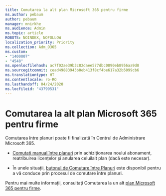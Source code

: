 ```yaml
---
title: Comutarea la alt plan Microsoft 365 pentru firme
ms.author: pebaum
author: pebaum
manager: mnirkhe
ms.audience: Admin
ms.topic: article
ROBOTS: NOINDEX, NOFOLLOW
localization_priority: Priority
ms.collection: Adm_O365
ms.custom:
- "1400007"
- "4548"
ms.openlocfilehash: ac7f02ae39b3c82daee577dbc0890eb8956aa9d8
ms.sourcegitcommit: cead49883943b0eb413f8cf4be617a32b5099cb6
ms.translationtype: HT
ms.contentlocale: ro-RO
ms.lasthandoff: 04/24/2020
ms.locfileid: "43799531"
---
```

# <a name="switch-to-a-different-microsoft-365-for-business-plan"></a>Comutarea la alt plan Microsoft 365 pentru firme

Comutarea între planuri poate fi finalizată în Centrul de Administrare Microsoft 365.

- [Comutați manual între planuri](https://docs.microsoft.com/microsoft-365/commerce/subscriptions/switch-plans-manually) prin achiziționarea noului abonament, reatribuirea licențelor și anularea celuilalt plan (dacă este necesar).

- În unele situații, [butonul de Comutare între Planuri](https://docs.microsoft.com/microsoft-365/commerce/subscriptions/switch-to-a-different-plan#use-the-switch-plans-button) este disponibil pentru a vă conduce prin procesul de comutare între planuri.

Pentru mai multe informații, consultați Comutarea la un alt [plan Microsoft 365 pentru firme](https://docs.microsoft.com/ro-RO/microsoft-365/commerce/subscriptions/switch-to-a-different-plan).
